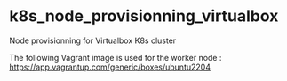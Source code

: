 # k8s_node_provisionning_virtualbox
Node provisionning for Virtualbox K8s cluster

The following Vagrant image is used for the worker node : https://app.vagrantup.com/generic/boxes/ubuntu2204
